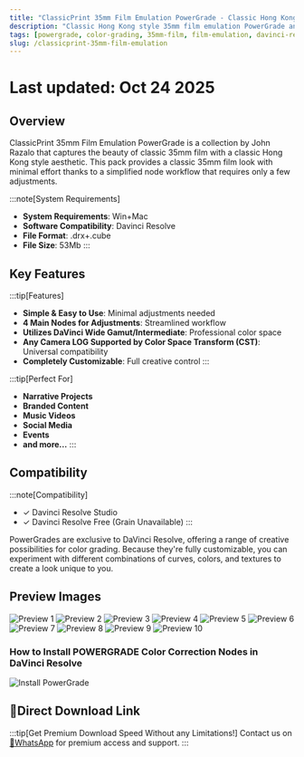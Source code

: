```yaml
---
title: "ClassicPrint 35mm Film Emulation PowerGrade - Classic Hong Kong Style 35mm Film Look"
description: "Classic Hong Kong style 35mm film emulation PowerGrade and LUT collection that captures the beauty of classic 35mm film, created by John Razalo."
tags: [powergrade, color-grading, 35mm-film, film-emulation, davinci-resolve]
slug: /classicprint-35mm-film-emulation
---
```


# Last updated: Oct 24 2025


## Overview

ClassicPrint 35mm Film Emulation PowerGrade is a collection by John Razalo that captures the beauty of classic 35mm film with a classic Hong Kong style aesthetic. This pack provides a classic 35mm film look with minimal effort thanks to a simplified node workflow that requires only a few adjustments.

:::note[System Requirements]
- **System Requirements**: Win+Mac
- **Software Compatibility**: Davinci Resolve
- **File Format**: .drx+.cube
- **File Size**: 53Mb
:::

## Key Features

:::tip[Features]
- **Simple & Easy to Use**: Minimal adjustments needed
- **4 Main Nodes for Adjustments**: Streamlined workflow
- **Utilizes DaVinci Wide Gamut/Intermediate**: Professional color space
- **Any Camera LOG Supported by Color Space Transform (CST)**: Universal compatibility
- **Completely Customizable**: Full creative control
:::

:::tip[Perfect For]
- **Narrative Projects**
- **Branded Content**
- **Music Videos**
- **Social Media**
- **Events**
- **and more…**
:::

## Compatibility

:::note[Compatibility]
- ✓ Davinci Resolve Studio
- ✓ Davinci Resolve Free (Grain Unavailable)
:::

PowerGrades are exclusive to DaVinci Resolve, offering a range of creative possibilities for color grading. Because they're fully customizable, you can experiment with different combinations of curves, colors, and textures to create a look unique to you.

## Preview Images

![Preview 1](https://www.vfx123.com/wp-content/uploads/2024/05/172584353-8e95de865f3b2d5.webp)
![Preview 2](https://www.vfx123.com/wp-content/uploads/2024/05/1725844365-882ea07c7d35048.webp)
![Preview 3](https://www.vfx123.com/wp-content/uploads/2024/05/1725844371-8abd0a2db88ca28.webp)
![Preview 4](https://www.vfx123.com/wp-content/uploads/2024/05/172584437-324cf12f4e044cc.webp)
![Preview 5](https://www.vfx123.com/wp-content/uploads/2024/05/1716173362-8a3082a8d5600a5.webp)
![Preview 6](https://www.vfx123.com/wp-content/uploads/2024/05/1716173370-215bebd2d29d01d.webp)
![Preview 7](https://www.vfx123.com/wp-content/uploads/2024/05/1716173376-3fc00e8c5d87622.webp)
![Preview 8](https://www.vfx123.com/wp-content/uploads/2024/05/1716173380-baa39dbf35475eb.webp)
![Preview 9](https://www.vfx123.com/wp-content/uploads/2024/05/1716173387-ffb9123571d1208.webp)
![Preview 10](https://www.vfx123.com/wp-content/uploads/2024/05/1716173392-4757242bcb2ebbe.webp)

### How to Install POWERGRADE Color Correction Nodes in DaVinci Resolve

![Install PowerGrade](https://www.vfx123.com/wp-content/uploads/2023/06/1685755721-a48bdd634a1b536.jpg)

## 🚀Direct Download Link

:::tip[Get Premium Download Speed Without any Limitations!]
Contact us on [💬WhatsApp](https://wa.me/+8613237610083) for premium access and support.
:::
